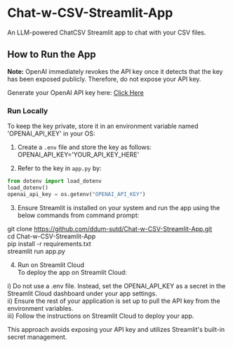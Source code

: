 # Chat-w-CSV-Streamlit-App
An LLM-powered ChatCSV Streamlit app to chat with your CSV files.

## How to Run the App
**Note:** OpenAI immediately revokes the API key once it detects that the key has been exposed publicly. Therefore, do not expose your API key.

Generate your OpenAI API key here: [Click Here](https://platform.openai.com/account/api-keys)

### Run Locally
To keep the key private, store it in an environment variable named 'OPENAI_API_KEY' in your OS:   

1. Create a `.env` file and store the key as follows:     
OPENAI_API_KEY='YOUR_API_KEY_HERE'

2. Refer to the key in `app.py` by:
```python
from dotenv import load_dotenv
load_dotenv()
openai_api_key = os.getenv("OPENAI_API_KEY")
```

3. Ensure Streamlit is installed on your system and run the app using the below commands from command prompt:

git clone https://github.com/ddum-sutd/Chat-w-CSV-Streamlit-App.git    
cd Chat-w-CSV-Streamlit-App    
pip install -r requirements.txt    
streamlit run app.py    

4. Run on Streamlit Cloud   
To deploy the app on Streamlit Cloud:     

i) Do not use a .env file. Instead, set the OPENAI_API_KEY as a secret in the Streamlit Cloud dashboard under your app settings.   
ii) Ensure the rest of your application is set up to pull the API key from the environment variables.    
iii) Follow the instructions on Streamlit Cloud to deploy your app.    

This approach avoids exposing your API key and utilizes Streamlit's built-in secret management.   


